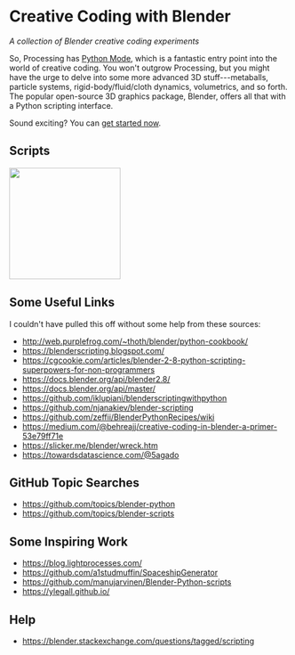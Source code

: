 # Creative Coding with Blender

*A collection of Blender creative coding experiments*

So, Processing has [Python Mode](https://tabreturn.github.io/#processing-reverse), which is a fantastic entry point into the world of creative coding. You won't outgrow Processing, but you might have the urge to delve into some more advanced 3D stuff---metaballs, particle systems, rigid-body/fluid/cloth dynamics, volumetrics, and so forth. The popular open-source 3D graphics package, Blender, offers all that with a Python scripting interface.

Sound exciting? You can [get started now](https://tabreturn.github.io/#blender-reverse).

## Scripts

<a href="wavy_cones.py"><img src="wavy_cones.gif" height="200" /></a>

## Some Useful Links

I couldn't have pulled this off without some help from these sources:

* http://web.purplefrog.com/~thoth/blender/python-cookbook/
* https://blenderscripting.blogspot.com/
* https://cgcookie.com/articles/blender-2-8-python-scripting-superpowers-for-non-programmers
* https://docs.blender.org/api/blender2.8/
* https://docs.blender.org/api/master/
* https://github.com/iklupiani/blenderscriptingwithpython
* https://github.com/njanakiev/blender-scripting
* https://github.com/zeffii/BlenderPythonRecipes/wiki
* https://medium.com/@behreajj/creative-coding-in-blender-a-primer-53e79ff71e
* https://slicker.me/blender/wreck.htm
* https://towardsdatascience.com/@5agado

## GitHub Topic Searches

* https://github.com/topics/blender-python
* https://github.com/topics/blender-scripts

## Some Inspiring Work

* https://blog.lightprocesses.com/
* https://github.com/a1studmuffin/SpaceshipGenerator
* https://github.com/manujarvinen/Blender-Python-scripts
* https://ylegall.github.io/

## Help

* https://blender.stackexchange.com/questions/tagged/scripting
